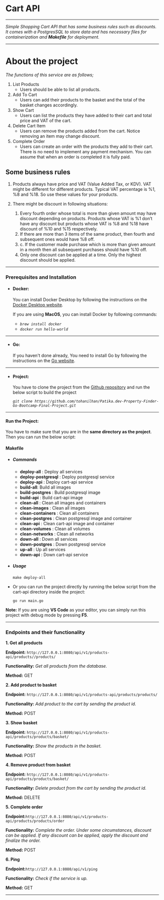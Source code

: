 
# Cart API

---

*Simple Shopping Cart API that has some business rules such as discounts. It comes with a PostgresSQL to store data and has necessary files for containerization and **Makefile** for deployment.*

---
# About the project

*The functions of this service are as follows;*

1. List Products
   - Users should be able to list all products.
2. Add To Cart
   - Users can add their products to the basket and the total of the basket changes accordingly.
3. Show Cart
   - Users can list the products they have added to their cart and total price and VAT of the cart.
4. Delete Cart Item
   - Users can remove the products added from the cart. Notice removing an item may change discount.
5. Complete Order
   - Users can create an order with the products they add to their cart. There is no need to implement any payment mechanism. You can assume that when an order is completed it is fully paid.

## Some business rules

1. Products always have price and VAT (Value Added Tax, or KDV). VAT might be different for different products. Typical VAT percentage is %1, %8 and %18. So use these values for your products.

2. There might be discount in following situations:
   1.  Every fourth order whose total is more than given amount may have discount
depending on products. Products whose VAT is %1 don’t have any discount but products whose VAT is %8 and %18 have discount of %10 and %15 respectively.
   2. If there are more than 3 items of the same product, then fourth and subsequent ones would have %8 off.
   3. c. If the customer made purchase which is more than given amount in a month then all subsequent purchases should have %10 off.
   4. Only one discount can be applied at a time. Only the highest discount should be applied.

---

### Prerequisites and Installation

- #### **Docker:** 
  You can install Docker Desktop by following the instructions on the [Docker Desktop website](https://desktop.docker.com/).

  If you are using **MacOS**, you can install Docker by following commands:
    - *`brew install docker`*
    - *`docker run hello-world`*
  
 ---
- #### **Go:**
  
  If you haven't done already, You need to install Go by following the instructions on the [Go website](https://golang.org/doc/install).

---

- #### **Project:**
  
  You have to clone the project from the [Github repository](https://github.com/tohanilhan/Patika.dev-Property-Finder-Go-Bootcamp-Final-Project) and run the below script to build the project
   
   *`git clone https://github.com/tohanilhan/Patika.dev-Property-Finder-Go-Bootcamp-Final-Project.git`*

---

#### **Run the Project:**

You have to make sure that you are in the **same directory as the project**. Then you can run the below script:

####  **Makefile** 
- ##### Commands
  - **deploy-all** : Deploy all services
  - **deploy-postgresql** : Deploy postgresql service
  - **deploy-api** : Deploy cart-api service
  - **build-all**: Build all images
  - **build-postgres** : Build postgresql image
  - **build-api** : Build cart-api image
  - **clean-all** : Clean all images and containers
  - **clean-images** : Clean all images
  - **clean-containers** : Clean all containers
  - **clean-postgres** : Clean postgresql image and container
  - **clean-api** : Clean cart-api image and container
  - **clean-volumes** : Clean all volumes
  - **clean-networks** : Clean all networks
  - **down-all** : Down all services
  - **down-postgres** : Down postgresql service
  - **up-all** : Up all services
  - **down-api** : Down cart-api service

- ##### Usage
    ```make deploy-all``` 


- Or you can run the project directly by running the below script from the cart-api directory inside the project:

    ```go run main.go```

**Note:** If you are using **VS Code** as your editor, you can simply run this project with debug mode by pressing **F5**.

---

### Endpoints and their functionality

**1. Get all products**
   
**Endpoint:** `http://127.0.0.1:8080/api/v1/products-api/products//products/`

**Functionality:** *Get all products from the database.*

**Method:** GET

**2. Add product to basket**
   
**Endpoint:** `http://127.0.0.1:8080/api/v1/products-api/products/products/`

**Functionality:** *Add product to the cart by sending the product id.*

**Method:** POST

**3. Show basket**
   
**Endpoint:** `http://127.0.0.1:8080/api/v1/products-api/products/products/basket/`

**Functionality:** *Show the products in the basket.*

**Method:** POST

**4. Remove product from basket**
   
**Endpoint:** `http://127.0.0.1:8080/api/v1/products-api/products/products/basket/`

**Functionality:** *Delete product from the cart by sending the product id.*

**Method:** DELETE

**5. Complete order**
   
**Endpoint:**`http://127.0.0.1:8080/api/v1/products-api/products/products/order`

**Functionality:** *Complete the order. Under some circumstances, discount can be applied. If any discount can be applied, apply the discount and finalize the order.*

**Method:** POST

**6. Ping**

**Endpoint:**`http://127.0.0.1:8080/api/v1/ping`

**Functionality:** *Check if the service is up.*

**Method:** GET

---
